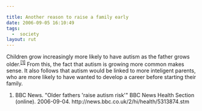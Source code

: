 ```yaml
---

title: Another reason to raise a family early
date: 2006-09-05 16:10:49
tags:
  -  society
layout: rut
---
```


Children grow increasingly more likely to have autism as the father grows older.<sup><a href="http://news.bbc.co.uk/2/hi/health/5313874.stm" title="BBC NEWS | Health | Older fathers 'raise autism risk'">[1]</a></sup>  From this, the fact that autism is growing more common makes sense.  It also follows that autism would be linked to more inteligent parents, who are more likely to have wanted to develop a career before starting their family.

<div class="postrefs"><ol>
<li>BBC News.  "Older fathers 'raise autism risk'"  BBC News Health Section (online).  2006-09-04.  http://news.bbc.co.uk/2/hi/health/5313874.stm</li>
</ol></div>

